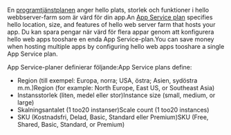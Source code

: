 <span data-ttu-id="64a17-101">En [programtjänstplanen](../articles/app-service/azure-web-sites-web-hosting-plans-in-depth-overview.md) anger hello plats, storlek och funktioner i hello webbserver-farm som är värd för din app.</span><span class="sxs-lookup"><span data-stu-id="64a17-101">An [App Service plan](../articles/app-service/azure-web-sites-web-hosting-plans-in-depth-overview.md) specifies hello location, size, and features of hello web server farm that hosts your app.</span></span> <span data-ttu-id="64a17-102">Du kan spara pengar när värd för flera appar genom att konfigurera hello web apps tooshare en enda App Service-plan.</span><span class="sxs-lookup"><span data-stu-id="64a17-102">You can save money when hosting multiple apps by configuring hello web apps tooshare a single App Service plan.</span></span>

<span data-ttu-id="64a17-103">App Service-planer definierar följande:</span><span class="sxs-lookup"><span data-stu-id="64a17-103">App Service plans define:</span></span>

* <span data-ttu-id="64a17-104">Region (till exempel: Europa, norra; USA, östra; Asien, sydöstra m.m.)</span><span class="sxs-lookup"><span data-stu-id="64a17-104">Region (for example: North Europe, East US, or Southeast Asia)</span></span>
* <span data-ttu-id="64a17-105">Instansstorlek (liten, medel eller stor)</span><span class="sxs-lookup"><span data-stu-id="64a17-105">Instance size (small, medium, or large)</span></span>
* <span data-ttu-id="64a17-106">Skalningsantalet (1 too20 instanser)</span><span class="sxs-lookup"><span data-stu-id="64a17-106">Scale count (1 too20 instances)</span></span>
* <span data-ttu-id="64a17-107">SKU (Kostnadsfri, Delad, Basic, Standard eller Premium)</span><span class="sxs-lookup"><span data-stu-id="64a17-107">SKU (Free, Shared, Basic, Standard, or Premium)</span></span>